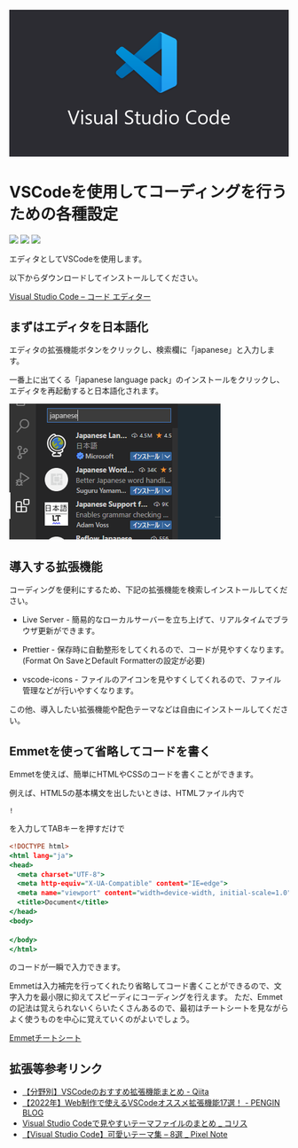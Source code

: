 ![](vscode.png)

# VSCodeを使用してコーディングを行うための各種設定

<img src="https://img.shields.io/badge/-Visual%20Studio%20Code-007ACC.svg?logo=visualstudiocode&style=plastic"> <img src="https://img.shields.io/badge/-HTML5-000000.svg?logo=html5&style=plastic"> <img src="https://img.shields.io/badge/-CSS3-1572B6.svg?logo=css3&style=plastic">

エディタとしてVSCodeを使用します。

以下からダウンロードしてインストールしてください。

[Visual Studio Code – コード エディター](https://azure.microsoft.com/ja-jp/products/visual-studio-code/)

## まずはエディタを日本語化

エディタの拡張機能ボタンをクリックし、検索欄に「japanese」と入力します。

一番上に出てくる「japanese language pack」のインストールをクリックし、エディタを再起動すると日本語化されます。

![](cap.PNG)

## 導入する拡張機能

コーディングを便利にするため、下記の拡張機能を検索しインストールしてください。


* Live Server - 
  簡易的なローカルサーバーを立ち上げて、リアルタイムでブラウザ更新ができます。
  
* Prettier - 
  保存時に自動整形をしてくれるので、コードが見やすくなります。(Format On SaveとDefault Formatterの設定が必要)
 
* vscode-icons - 
  ファイルのアイコンを見やすくしてくれるので、ファイル管理などが行いやすくなります。
  
この他、導入したい拡張機能や配色テーマなどは自由にインストールしてください。

## Emmetを使って省略してコードを書く

Emmetを使えば、簡単にHTMLやCSSのコードを書くことができます。

例えば、HTML5の基本構文を出したいときは、HTMLファイル内で

```
!
```

を入力してTABキーを押すだけで

```html:index.html
<!DOCTYPE html>
<html lang="ja">
<head>
  <meta charset="UTF-8">
  <meta http-equiv="X-UA-Compatible" content="IE=edge">
  <meta name="viewport" content="width=device-width, initial-scale=1.0">
  <title>Document</title>
</head>
<body>
  
</body>
</html>
```
のコードが一瞬で入力できます。

Emmetは入力補完を行ってくれたり省略してコード書くことができるので、文字入力を最小限に抑えてスピーディにコーディングを行えます。  ただ、Emmetの記法は覚えられないくらいたくさんあるので、最初はチートシートを見ながらよく使うものを中心に覚えていくのがよいでしょう。

[Emmetチートシート](https://docs.emmet.io/cheat-sheet/)

## 拡張等参考リンク

- [【分野別】VSCodeのおすすめ拡張機能まとめ - Qiita](https://qiita.com/KNR109/items/5f933df1292564e6dc70)
- [【2022年】Web制作で使えるVSCodeオススメ拡張機能17選！ - PENGIN BLOG](https://pengi-n.co.jp/blog/vscode-extensions/)
- [Visual Studio Codeで見やすいテーマファイルのまとめ _ コリス](https://coliss.com/articles/build-websites/operation/work/best-of-visual-studio-code-themes.html)
- [【Visual Studio Code】可愛いテーマ集 – 8選 _ Pixel Note](https://neko11.com/vscode-cute-themes/)
